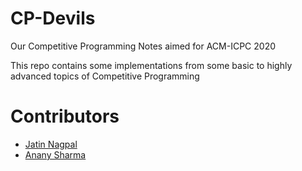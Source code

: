 # CP-Devils
Our Competitive Programming Notes aimed for ACM-ICPC 2020

This repo contains some implementations from some basic to highly advanced topics of Competitive Programming

# Contributors
- [Jatin Nagpal](https://github.com/Jatin-Nagpal)
- [Anany Sharma](https://github.com/sharma235)